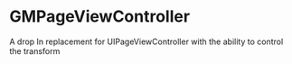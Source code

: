 # GMPageViewController
A drop In replacement for UIPageViewController with the ability to control the transform
